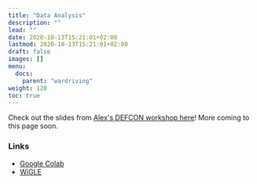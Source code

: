 ```yaml
---
title: "Data Analysis"
description: ""
lead: ""
date: 2020-10-13T15:21:01+02:00
lastmod: 2020-10-13T15:21:01+02:00
draft: false
images: []
menu:
  docs:
    parent: "wardriving"
weight: 120
toc: true
---
```

Check out the slides from [Alex's DEFCON workshop here]()!  More coming to this page soon.

### Links
- [Google Colab](https://colab.research.google.com)
- [WiGLE](https://wigle.net)